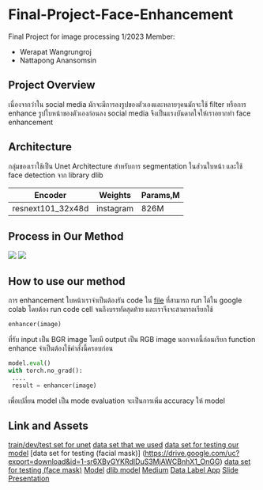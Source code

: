 # Final-Project-Face-Enhancement
Final Project for image processing 1/2023
Member:
- Werapat Wangrungroj
- Nattapong Anansomsin

## Project Overview

เนื่องจากว่าใน social media มักจะมีการลงรูปของตัวเองและหลายๆคนมักจะใช้ filter หรือการ enhance รูปใบหน้าของตัวเองก่อนลง social media จึงเป็นแรงบันดาลใจให้เราอยากทำ face enhancement 

## Architecture

กลุ่มของเราใช้เป็น Unet Architecture สำหรับการ segmentation ในส่วนใบหน้า และใช้ face detection จาก library dlib 

Encoder | Weights | Params,M
--- | --- | ---
resnext101_32x48d | instagram | 826M

## Process in Our Method
![](https://github.com/hellp002/Final-Project-Face-Enhancement/assets/94524977/bd943348-f759-46e2-8852-09b0260ee3d3) ![](https://github.com/hellp002/Final-Project-Face-Enhancement/assets/94524977/29ed89a1-7aa0-44d0-bc5d-0652709778e9)
## How to use our method

การ enhancement ใบหน้าเราจำเป็นต้องรัน code ใน [file](eval_model.ipynb) ที่สามารถ run ได้ใน google colab โดยต้อง run code cell จนถึงบรรทัดสุดท้าย และเราจึงจะสามารถเรียกใช้

```python
enhancer(image)
```

ที่รับ input เป็น BGR image โดยมี output เป็น RGB image นอกจากนี้ก่อนเรียก function enhance จำเป็นต้องใช้คำสั่งนี้ครอบก่อน

```python
model.eval()
with torch.no_grad():
 ....
 result = enhancer(image)
```

เพื่อเปลี่ยน model เป็น mode evaluation จะเป็นการเพิ่ม accuracy ให้ model

## Link and Assets
[train/dev/test set for unet](https://drive.google.com/uc?export=download&id=1XOBoRGSraP50_pS1YPB8_i8Wmw_5L-NG)
[data set that we used](https://www.kaggle.com/datasets/ashwingupta3012/human-faces)
[data set for testing our model](https://drive.google.com/uc?export=download&id=1WeP0mTjUDBt2Zx4JWO0U0xf15jwpsr6V)
[data set for testing (facial mask)] (https://drive.google.com/uc?export=download&id=1-sr6XByGYKRdIDuS3MjAWCBnhX1_OnGG)
[data set for testing (face mask)](https://drive.google.com/uc?export=download&id=1K0QTK_GSyai5vNwMgaO3Kh54n5w4Sjtx)
[Model](https://drive.google.com/uc?export=download&id=1_fdYp8trR7mMDWeqjHOhTASp4SQv7RSk)
[dlib model](http://dlib.net/files/shape_predictor_68_face_landmarks.dat.bz2)
[Medium](https://medium.com/@werapatwangrungroj/face-enhancement-ด้วย-semantic-segmentation-model-และ-facial-landmark-detection-model-2a8c1381b1a8)
[Data Label App](https://imagej.net/ij/download.html)
[Slide Presentation](Face%20Enhancement.pdf)


 
